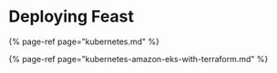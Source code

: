 # Deploying Feast

{% page-ref page="kubernetes.md" %}

{% page-ref page="kubernetes-amazon-eks-with-terraform.md" %}




